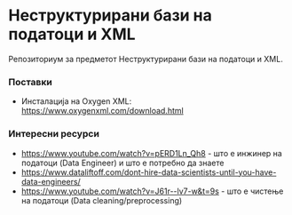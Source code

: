# Неструктурирани бази на податоци и XML

Репозиториум за предметот Неструктурирани бази на податоци и XML. 

### Поставки 
- Инсталација на Oxygen XML: https://www.oxygenxml.com/download.html


### Интересни ресурси

- https://www.youtube.com/watch?v=pERD1Ln_Qh8 - што е инжинер на податоци (Data Engineer) и што е потребно да знаете
- https://www.dataliftoff.com/dont-hire-data-scientists-until-you-have-data-engineers/
- https://www.youtube.com/watch?v=J61r--lv7-w&t=9s - што е чистење на податоци (Data cleaning/preprocessing)
